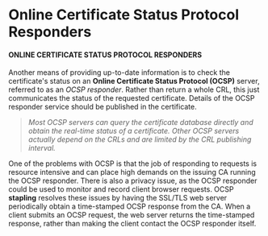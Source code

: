 # Online Certificate Status Protocol Responders

#### ONLINE CERTIFICATE STATUS PROTOCOL RESPONDERS

Another means of providing up-to-date information is to check the certificate's status on an **Online Certificate Status Protocol (OCSP)** server, referred to as an _OCSP responder_. Rather than return a whole CRL, this just communicates the status of the requested certificate. Details of the OCSP responder service should be published in the certificate.

> _Most OCSP servers can query the certificate database directly and obtain the real-time status of a certificate. Other OCSP servers actually depend on the CRLs and are limited by the CRL publishing interval._

One of the problems with OCSP is that the job of responding to requests is resource intensive and can place high demands on the issuing CA running the OCSP responder. There is also a privacy issue, as the OCSP responder could be used to monitor and record client browser requests. OCSP **stapling** resolves these issues by having the SSL/TLS web server periodically obtain a time-stamped OCSP response from the CA. When a client submits an OCSP request, the web server returns the time-stamped response, rather than making the client contact the OCSP responder itself.